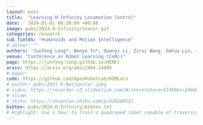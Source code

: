 ```yaml
---
layout: post
title:  "Learning H-Infinity Locomotion Control"
date:   2024-01-01 00:20:00 +00:00
image: pubs/2024.H-Infinity/teaser.gif
categories: research
sub_fields: "Humanoids and Motion Intelligence"
# author: ""
authors: "Junfeng Long*, Wenye Yu*, Quanyi Li, Zirui Wang, Dahua Lin, <strong>Jiangmiao Pang</strong>"
venue: "Conference on Robot Learning (CoRL)"
page: https://junfeng-long.github.io/HINF/
arxiv: https://arxiv.org/abs/2404.14405
# paper: 
code: https://github.com/OpenRobotLab/HIMLoco
# poster: pubs/2021.K-Net/poster.jpeg
# video: https://recorder-v3.slideslive.com/#/share?share=51360&s=244d89a2-1418-4fd5-89fe-dc9616fc6efd
# slide:
# zhihu: https://zhuanlan.zhihu.com/p/428280551
bibtex: pubs/2024.H-Infinity/bibtex.txt
# Highlight: Use 1 hour to train a quadruped robot capable of traversing any terrain under any disturbances in the open world.
---
```

